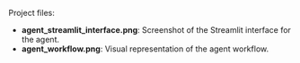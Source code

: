 Project files:

- **agent_streamlit_interface.png**: Screenshot of the Streamlit interface for the agent.  
- **agent_workflow.png**: Visual representation of the agent workflow.
